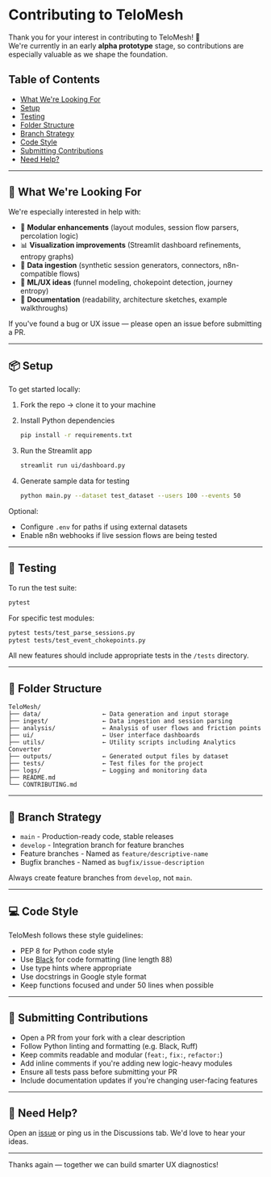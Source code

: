# Contributing to TeloMesh

Thank you for your interest in contributing to TeloMesh! 🚀  
We're currently in an early **alpha prototype** stage, so contributions are especially valuable as we shape the foundation.

## Table of Contents
- [What We're Looking For](#-what-were-looking-for)
- [Setup](#-setup)
- [Testing](#-testing)
- [Folder Structure](#-folder-structure)
- [Branch Strategy](#-branch-strategy)
- [Code Style](#-code-style)
- [Submitting Contributions](#-submitting-contributions)
- [Need Help?](#-need-help)

---

## 🔧 What We're Looking For

We're especially interested in help with:

- 🧱 **Modular enhancements** (layout modules, session flow parsers, percolation logic)
- 📊 **Visualization improvements** (Streamlit dashboard refinements, entropy graphs)
- 🤖 **Data ingestion** (synthetic session generators, connectors, n8n-compatible flows)
- 🧠 **ML/UX ideas** (funnel modeling, chokepoint detection, journey entropy)
- 📝 **Documentation** (readability, architecture sketches, example walkthroughs)

If you've found a bug or UX issue — please open an issue before submitting a PR.

---

## 📦 Setup

To get started locally:

1. Fork the repo → clone it to your machine
2. Install Python dependencies  
   ```bash
   pip install -r requirements.txt
   ```

3. Run the Streamlit app

   ```bash
   streamlit run ui/dashboard.py
   ```

4. Generate sample data for testing

   ```bash
   python main.py --dataset test_dataset --users 100 --events 50
   ```

Optional:

* Configure `.env` for paths if using external datasets
* Enable n8n webhooks if live session flows are being tested

---

## 🧪 Testing

To run the test suite:

```bash
pytest
```

For specific test modules:

```bash
pytest tests/test_parse_sessions.py
pytest tests/test_event_chokepoints.py
```

All new features should include appropriate tests in the `/tests` directory.

---

## 📂 Folder Structure

```
TeloMesh/
├── data/                 ← Data generation and input storage
├── ingest/               ← Data ingestion and session parsing
├── analysis/             ← Analysis of user flows and friction points
├── ui/                   ← User interface dashboards
├── utils/                ← Utility scripts including Analytics Converter
├── outputs/              ← Generated output files by dataset
├── tests/                ← Test files for the project
├── logs/                 ← Logging and monitoring data
├── README.md             
└── CONTRIBUTING.md
```

---

## 🌿 Branch Strategy

* `main` - Production-ready code, stable releases
* `develop` - Integration branch for feature branches
* Feature branches - Named as `feature/descriptive-name`
* Bugfix branches - Named as `bugfix/issue-description`

Always create feature branches from `develop`, not `main`.

---

## 💻 Code Style

TeloMesh follows these style guidelines:

* PEP 8 for Python code style
* Use [Black](https://github.com/psf/black) for code formatting (line length 88)
* Use type hints where appropriate
* Use docstrings in Google style format
* Keep functions focused and under 50 lines when possible

---

## 🧪 Submitting Contributions

* Open a PR from your fork with a clear description
* Follow Python linting and formatting (e.g. Black, Ruff)
* Keep commits readable and modular (`feat:`, `fix:`, `refactor:`)
* Add inline comments if you're adding new logic-heavy modules
* Ensure all tests pass before submitting your PR
* Include documentation updates if you're changing user-facing features

---

## 🛟 Need Help?

Open an [issue](https://github.com/pixiiidust/TeloMeshV2/issues) or ping us in the Discussions tab. We'd love to hear your ideas.

---

Thanks again — together we can build smarter UX diagnostics!
